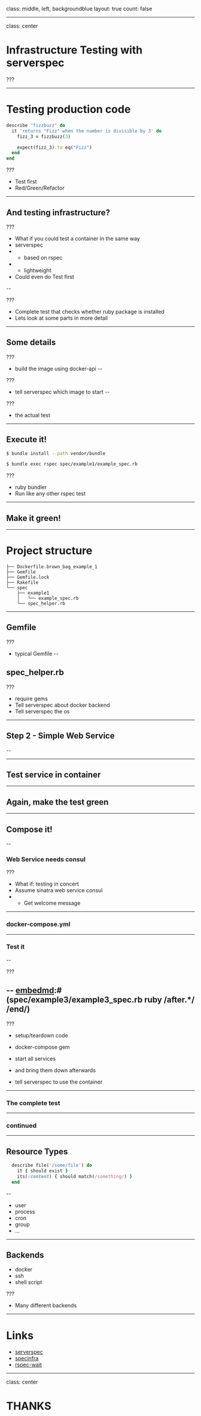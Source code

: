 class: middle, left, backgroundblue
layout: true
count: false

---
class: center

# Infrastructure Testing with serverspec

???


---

# Testing production code

```ruby
describe "fizzbuzz" do
  it 'returns "Fizz" when the number is divisible by 3' do
    fizz_3 = fizzbuzz(3)

    expect(fizz_3).to eq("Fizz")
  end
end
```

???

- Test first
- Red/Green/Refactor

---

## And testing infrastructure?

???

- What if you could test a container in the same way
- serverspec
- - based on rspec
- - lightweight
- Could even do Test first

--

[embedmd]:# (spec/example1/example_spec.rb ruby)

???

- Complete test that checks whether ruby package is installed
- Lets look at some parts in more detail
---
## Some details

[embedmd]:# (spec/example1/example_spec.rb ruby /image =/ /\)/)

???
- build the image using docker-api
--

[embedmd]:# (spec/example1/example_spec.rb ruby /.*set :docker.*/)

???

- tell serverspec which image to start
--

[embedmd]:# (spec/example1/example_spec.rb ruby /.*it .*/ /end/)

???

- the actual test

---
## Execute it!

```bash
$ bundle install --path vendor/bundle

$ bundle exec rspec spec/example1/example_spec.rb
```

???

- ruby bundler
- Run like any other rspec test

---

## Make it green!

[embedmd]:# (Dockerfile.brown_bag_example_1 Dockerfile)

---

# Project structure

```verbatim
├── Dockerfile.brown_bag_example_1
├── Gemfile
├── Gemfile.lock
├── Rakefile
└── spec
    ├── example1
    │   └── example_spec.rb
    └── spec_helper.rb
```

---

## Gemfile

[embedmd]:# (Gemfile ruby /.*/ /.*docker-api.*/)

???
- typical Gemfile
-- 

## spec_helper.rb

[embedmd]:# (spec/spec_helper.rb ruby)

???
- require gems
- Tell serverspec about docker backend
- Tell serverspec the os
---

## Step 2 - Simple Web Service

--

[embedmd]:# (sinatra_example.rb ruby)

---

## Test service in container

[embedmd]:# (spec/example2/example2_spec.rb ruby /.*image2.*/ $)

---

## Again, make the test green

[embedmd]:# (Dockerfile.brown_bag_example_2 Dockerfile)
---

## Compose it!

--
### Web Service needs consul

[embedmd]:# (sinatra_example3.rb ruby)

???

- What if: testing in concert
- Assume sinatra web service consul
- - Get welcome message
---

### docker-compose.yml

[embedmd]:# (docker-compose.yml yml)

---

### Test it

--

[embedmd]:# (spec/example3/example3_spec.rb ruby /before.*/ /end/)

???

--
[embedmd]:# (spec/example3/example3_spec.rb ruby /after.*/ /end/)
--
[embedmd]:# (spec/example3/example3_spec.rb ruby /.*docker_container.*/)
???

- setup/teardown code
- docker-compose gem
- start all services

- and bring them down afterwards
- tell serverspec to use the container
---

### The complete test

[embedmd]:# (spec/example3/example3_spec.rb ruby /.*/ /Consul Connection/)

---

### continued

[embedmd]:# (spec/example3/example3_spec.rb ruby /describe.*Consul Connection/ /end\nend/)

---
## Resource Types

```ruby
  describe file('/some/file') do
    it { should exist }
    its(:content) { should match(/something/) }
  end
```
--
- user
- process
- cron
- group
- ...
---
## Backends

- docker
- ssh
- shell script

???

- Many different backends
---
# Links

- [serverspec](http://serverspec.org/)
- [specinfra](https://github.com/mizzy/specinfra)
- [rspec-wait](https://github.com/laserlemon/rspec-wait)

---
class: center

# THANKS
